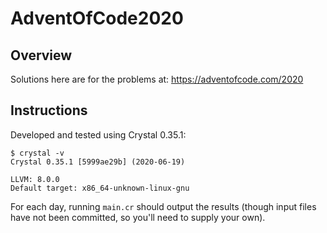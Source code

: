 # AdventOfCode2020

## Overview
Solutions here are for the problems at: https://adventofcode.com/2020

## Instructions
Developed and tested using Crystal 0.35.1:
```
$ crystal -v
Crystal 0.35.1 [5999ae29b] (2020-06-19)

LLVM: 8.0.0
Default target: x86_64-unknown-linux-gnu
```

For each day, running `main.cr` should output the results (though input
files have not been committed, so you'll need to supply your own).
